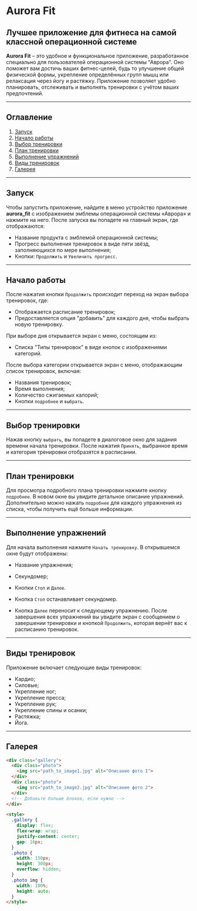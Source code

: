 # Aurora Fit

## Лучшее приложение для фитнеса на самой классной операционной системе

**Aurora Fit** – это удобное и функциональное приложение, разработанное специально для пользователей операционной системы "Аврора". Оно поможет вам достичь ваших фитнес-целей, будь то улучшение общей физической формы, укрепление определённых групп мышц или релаксация через йогу и растяжку. Приложение позволяет удобно планировать, отслеживать и выполнять тренировки с учётом ваших предпочтений.

---

## Оглавление

1. [Запуск](#запуск)
2. [Начало работы](#начало-работы)
3. [Выбор тренировки](#выбор-тренировки)
4. [План тренировки](#план-тренировки)
5. [Выполнение упражнений](#выполнение-упражнений)
6. [Виды тренировок](#виды-тренировок)
7. [Галерея](#галерея)

---

## Запуск

Чтобы запустить приложение, найдите в меню устройство приложение **aurora_fit** с изображением эмблемы операционной системы «Аврора» и нажмите на него. После запуска вы попадете на главный экран, где отображаются:

- Название продукта с эмблемой операционной системы;
- Прогресс выполнения тренировок в виде пяти звёзд, заполняющихся по мере выполнения;
- Кнопки: `Продолжить` и `Увеличить прогресс`.

---

## Начало работы

После нажатия кнопки `Продолжить` происходит переход на экран выбора тренировок, где:

- Отображается расписание тренировок;
- Предоставляется опция "добавить" для каждого дня, чтобы выбрать новую тренировку.

При выборе дня открывается экран с меню, состоящим из:

- Списка "Типы тренировок" в виде кнопок с изображениями категорий.

После выбора категории открывается экран с меню, отображающим список тренировок, включая:

- Названия тренировок;
- Время выполнения;
- Количество сжигаемых калорий;
- Кнопки `подробнее` и `выбрать`.

---

## Выбор тренировки

Нажав кнопку `выбрать`, вы попадете в диалоговое окно для задания времени начала тренировки. После нажатия `Принять`, выбранное время и категория тренировки отобразятся в расписании.

---

## План тренировки

Для просмотра подробного плана тренировки нажмите кнопку `подробнее`. В новом окне вы увидите детальное описание упражнений. Дополнительно можно нажать `подробнее` для каждого упражнения из списка, чтобы получить ещё больше информации.

---

## Выполнение упражнений

Для начала выполнения нажмите `Начать тренировку`. В открывшемся окне будут отображены:

- Название упражнения;
- Секундомер;
- Кнопки `Стоп` и `Далее`.

- Кнопка `Стоп` останавливает секундомер.
- Кнопка `Далее` переносит к следующему упражнению. После завершения всех упражнений вы увидите экран с сообщением о завершении тренировки и кнопкой `Продолжить`, которая вернёт вас к расписанию тренировок.

---

## Виды тренировок

Приложение включает следующие виды тренировок:

- Кардио;
- Силовые;
- Укрепление ног;
- Укрепление пресса;
- Укрепление рук;
- Укрепление спины и осанки;
- Растяжка;
- Йога.

---

## Галерея

```html
<div class="gallery">
  <div class="photo">
    <img src="path_to_image1.jpg" alt="Описание фото 1">
  </div>
  <div class="photo">
    <img src="path_to_image2.jpg" alt="Описание фото 2">
  </div>
  <!-- Добавьте больше блоков, если нужно -->
</div>

<style>
  .gallery {
    display: flex;
    flex-wrap: wrap;
    justify-content: center;
    gap: 16px;
  }
  .photo {
    width: 150px;
    height: 300px;
    overflow: hidden;
  }
  .photo img {
    width: 100%;
    height: auto;
  }
</style>
